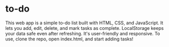 # to-do
This web app is a simple to-do list built with HTML, CSS, and JavaScript. It lets you add, edit, delete, and mark tasks as complete. LocalStorage keeps your data safe even after refreshing. It's user-friendly and responsive. To use, clone the repo, open index.html, and start adding tasks!
